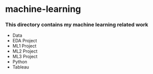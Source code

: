 # machine-learning
### This directory contains my machine learning related work


- Data
- EDA Project
- ML1 Project
- ML2 Project
- ML3 Project
- Python
- Tableau
